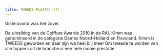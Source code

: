 ```yaml
---
title: TWEEDE PLAATS!!!!!
---
```

Gisteravond was het zover. 

De uitreiking van de Coiffure Awards 2010 in de RAI. Kimm was genomineerd in de categorie Dames Noord-Holland en Flevoland. Kimm is TWEEDE geworden en daar zijn we heel blij mee! Om tweede te worden van alle toppers uit de branche is een hele mooie prestatie.